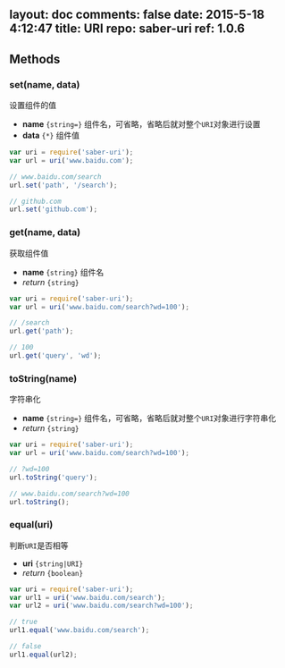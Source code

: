 layout: doc
comments: false
date: 2015-5-18 4:12:47
title: URI
repo: saber-uri
ref: 1.0.6
---

## Methods

### set(name, data)

设置组件的值

* **name** `{string=}` 组件名，可省略，省略后就对整个`URI`对象进行设置
* **data** `{*}` 组件值

```js
var uri = require('saber-uri');
var url = uri('www.baidu.com');

// www.baidu.com/search
url.set('path', '/search');

// github.com
url.set('github.com');
```

### get(name, data)

获取组件值

* **name** `{string}` 组件名
* _return_ `{string}`

```javascript
var uri = require('saber-uri');
var url = uri('www.baidu.com/search?wd=100');

// /search
url.get('path');

// 100
url.get('query', 'wd');
```

### toString(name)

字符串化

* **name** `{string=}` 组件名，可省略，省略后就对整个`URI`对象进行字符串化
* _return_ `{string}`

```js
var uri = require('saber-uri');
var url = uri('www.baidu.com/search?wd=100');

// ?wd=100
url.toString('query');

// www.baidu.com/search?wd=100
url.toString();
```

### equal(uri)

判断`URI`是否相等

* **uri** `{string|URI}`
* _return_ `{boolean}`

```js
var uri = require('saber-uri');
var url1 = uri('www.baidu.com/search');
var url2 = uri('www.baidu.com/search?wd=100');

// true
url1.equal('www.baidu.com/search');

// false
url1.equal(url2);
```